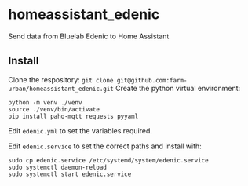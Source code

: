# homeassistant_edenic
Send data from Bluelab Edenic to Home Assistant


## Install
Clone the respository: `git clone git@github.com:farm-urban/homeassistant_edenic.git`
Create the python virtual environment:
```cd homeassistant_edenic
python -m venv ./venv
source ./venv/bin/activate
pip install paho-mqtt requests pyyaml
```

Edit ```edenic.yml``` to set the variables required.

Edit ```edenic.service``` to set the correct paths and install with:

```
sudo cp edenic.service /etc/systemd/system/edenic.service
sudo systemctl daemon-reload
sudo systemctl start edenic.service
```
